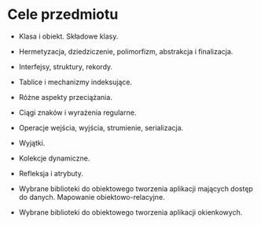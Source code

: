 # Cele przedmiotu
* Klasa i obiekt. Składowe klasy.

* Hermetyzacja, dziedziczenie, polimorfizm, abstrakcja i finalizacja.

* Interfejsy, struktury, rekordy.

* Tablice i mechanizmy indeksujące.

* Różne aspekty przeciążania.

* Ciągi znaków i wyrażenia regularne.

* Operacje wejścia, wyjścia, strumienie, serializacja.

* Wyjątki.

* Kolekcje dynamiczne.

* Refleksja i atrybuty.

* Wybrane biblioteki do obiektowego tworzenia aplikacji mających dostęp do danych. Mapowanie obiektowo-relacyjne.

* Wybrane biblioteki do obiektowego tworzenia aplikacji okienkowych.
